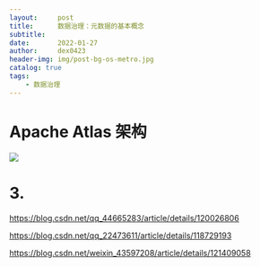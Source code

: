 ```yaml
---
layout:     post
title:      数据治理：元数据的基本概念
subtitle:   
date:       2022-01-27
author:     dex0423
header-img: img/post-bg-os-metro.jpg
catalog: true
tags:
    - 数据治理
---
```


# Apache Atlas 架构

![]({{site.baseurl}}/img-post/元数据-3.png)

# 3. 


https://blog.csdn.net/qq_44665283/article/details/120026806


https://blog.csdn.net/qq_22473611/article/details/118729193


https://blog.csdn.net/weixin_43597208/article/details/121409058